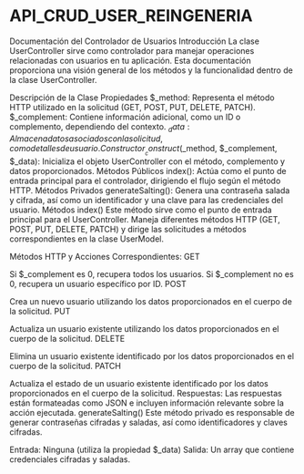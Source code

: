 # API_CRUD_USER_REINGENERIA

Documentación del Controlador de Usuarios
Introducción
La clase UserController sirve como controlador para manejar operaciones relacionadas con usuarios en tu aplicación. Esta documentación proporciona una visión general de los métodos y la funcionalidad dentro de la clase UserController.

Descripción de la Clase
Propiedades
$_method: Representa el método HTTP utilizado en la solicitud (GET, POST, PUT, DELETE, PATCH).
$_complement: Contiene información adicional, como un ID o complemento, dependiendo del contexto.
$_data: Almacena datos asociados con la solicitud, como detalles de usuario.
Constructor
__construct($_method, $_complement, $_data): Inicializa el objeto UserController con el método, complemento y datos proporcionados.
Métodos Públicos
index(): Actúa como el punto de entrada principal para el controlador, dirigiendo el flujo según el método HTTP.
Métodos Privados
generateSalting(): Genera una contraseña salada y cifrada, así como un identificador y una clave para las credenciales del usuario.
Métodos
index()
Este método sirve como el punto de entrada principal para el UserController. Maneja diferentes métodos HTTP (GET, POST, PUT, DELETE, PATCH) y dirige las solicitudes a métodos correspondientes en la clase UserModel.

Métodos HTTP y Acciones Correspondientes:
GET

Si $_complement es 0, recupera todos los usuarios.
Si $_complement no es 0, recupera un usuario específico por ID.
POST

Crea un nuevo usuario utilizando los datos proporcionados en el cuerpo de la solicitud.
PUT

Actualiza un usuario existente utilizando los datos proporcionados en el cuerpo de la solicitud.
DELETE

Elimina un usuario existente identificado por los datos proporcionados en el cuerpo de la solicitud.
PATCH

Actualiza el estado de un usuario existente identificado por los datos proporcionados en el cuerpo de la solicitud.
Respuestas:
Las respuestas están formateadas como JSON e incluyen información relevante sobre la acción ejecutada.
generateSalting()
Este método privado es responsable de generar contraseñas cifradas y saladas, así como identificadores y claves cifradas.

Entrada: Ninguna (utiliza la propiedad $_data)
Salida: Un array que contiene credenciales cifradas y saladas.
